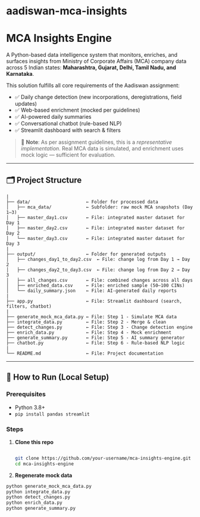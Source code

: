 # aadiswan-mca-insights

# MCA Insights Engine

A Python-based data intelligence system that monitors, enriches, and surfaces insights from Ministry of Corporate Affairs (MCA) company data across 5 Indian states: **Maharashtra, Gujarat, Delhi, Tamil Nadu, and Karnataka**.

This solution fulfills all core requirements of the Aadiswan assignment:
- ✅ Daily change detection (new incorporations, deregistrations, field updates)
- ✅ Web-based enrichment (mocked per guidelines)
- ✅ AI-powered daily summaries
- ✅ Conversational chatbot (rule-based NLP)
- ✅ Streamlit dashboard with search & filters

> 📌 **Note**: As per assignment guidelines, this is a *representative implementation*. Real MCA data is simulated, and enrichment uses mock logic — sufficient for evaluation.

---

## 🗂️ Project Structure

```
|
├── data/                     ← Folder for processed data
│   ├── mca_data/             ← Subfolder: raw mock MCA snapshots (Day 1–3)
│   ├── master_day1.csv       ← File: integrated master dataset for Day 1
│   ├── master_day2.csv       ← File: integrated master dataset for Day 2
│   └── master_day3.csv       ← File: integrated master dataset for Day 3
|
├── output/                   ← Folder for generated outputs
│   ├── changes_day1_to_day2.csv  ← File: change log from Day 1 → Day 2
│   ├── changes_day2_to_day3.csv  ← File: change log from Day 2 → Day 3
│   ├── all_changes.csv       ← File: combined changes across all days
│   ├── enriched_data.csv     ← File: enriched sample (50–100 CINs)
│   └── daily_summary.json    ← File: AI-generated daily reports
|
├── app.py                    ← File: Streamlit dashboard (search, filters, chatbot)
|
├── generate_mock_mca_data.py ← File: Step 1 - Simulate MCA data
├── integrate_data.py         ← File: Step 2 - Merge & clean
├── detect_changes.py         ← File: Step 3 - Change detection engine
├── enrich_data.py            ← File: Step 4 - Mock enrichment
├── generate_summary.py       ← File: Step 5 - AI summary generator
├── chatbot.py                ← File: Step 6 - Rule-based NLP logic
|
└── README.md                 ← File: Project documentation

```




---



## 🚀 How to Run (Local Setup)

### Prerequisites
- Python 3.8+
- `pip install pandas streamlit`

### Steps
1. **Clone this repo**
   ```bash
   
   git clone https://github.com/your-username/mca-insights-engine.git
   cd mca-insights-engine

2. **Regenerate mock data**

```bash
python generate_mock_mca_data.py
python integrate_data.py
python detect_changes.py
python enrich_data.py
python generate_summary.py
   

   


